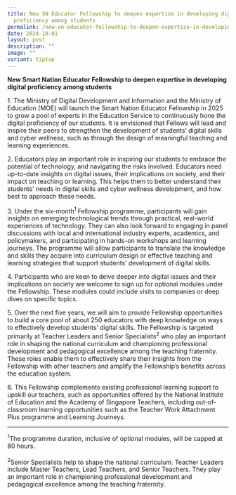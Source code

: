 ```yaml
---
title: New SN Educator Fellowship to deepen expertise in developing digital
  proficiency among students
permalink: /new-sn-educator-fellowship-to-deepen-expertise-in-developing-digital-proficiency-among-students/
date: 2024-10-01
layout: post
description: ""
image: ""
variant: tiptap
---
```

<p><strong>New Smart Nation Educator Fellowship to deepen expertise in developing digital proficiency among students</strong>
</p>
<p>1. The Ministry of Digital Development and Information and the Ministry
of Education (MOE) will launch the Smart Nation Educator Fellowship in
2025 to grow a pool of experts in the Education Service to continuously
hone the digital proficiency of our students. It is envisioned that Fellows
will lead and inspire their peers to strengthen the development of students’
digital skills and cyber wellness, such as through the design of meaningful
teaching and learning experiences.</p>
<p>2. Educators play an important role in inspiring our students to embrace
the potential of technology, and navigating the risks involved. Educators
need up-to-date insights on digital issues, their implications on society,
and their impact on teaching or learning. This helps them to better understand
their students’ needs in digital skills and cyber wellness development,
and how best to approach these needs.</p>
<p>3. Under the six-month<sup>1 </sup>Fellowship programme, participants
will gain insights on emerging technological trends through practical,
real-world experiences of technology. They can also look forward to engaging
in panel discussions with local and international industry experts, academics,
and policymakers, and participating in hands-on workshops and learning
journeys. The programme will allow participants to translate the knowledge
and skills they acquire into curriculum design or effective teaching and
learning strategies that support students’ development of digital skills.</p>
<p>4. Participants who are keen to delve deeper into digital issues and their
implications on society are welcome to sign up for optional modules under
the Fellowship. These modules could include visits to companies or deep
dives on specific topics.</p>
<p>5. Over the next five years, we will aim to provide Fellowship opportunities
to build a core pool of about 250 educators with deep knowledge on ways
to effectively develop students’ digital skills. The Fellowship is targeted
primarily at Teacher Leaders and Senior Specialists<sup>2</sup> who play
an important role in shaping the national curriculum and championing professional
development and pedagogical excellence among the teaching fraternity. These
roles enable them to effectively share their insights from the Fellowship
with other teachers and amplify the Fellowship’s benefits across the education
system.</p>
<p>6. This Fellowship complements existing professional learning support
to upskill our teachers, such as opportunities offered by the National
Institute of Education and the Academy of Singapore Teachers, including
out-of-classroom learning opportunities such as the Teacher Work Attachment
Plus programme and Learning Journeys.
<br>
</p>
<hr>
<p><sup>1</sup>The programme duration, inclusive of optional modules, will
be capped at 80 hours.
<br>
<br><sup>2</sup>Senior Specialists help to shape the national curriculum.
Teacher Leaders include Master Teachers, Lead Teachers, and Senior Teachers.
They play an important role in championing professional development and
pedagogical excellence among the teaching fraternity.</p>
